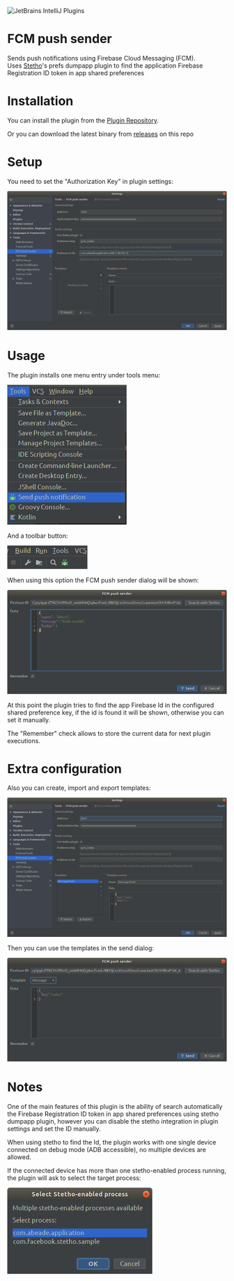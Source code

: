 ![JetBrains IntelliJ Plugins](https://img.shields.io/jetbrains/plugin/v/12104-fcm-push-sender.svg?color=green&style=plastic)

# FCM push sender
Sends push notifications using Firebase Cloud Messaging (FCM).<br>
Uses <a href="http://facebook.github.io/stetho/">Stetho</a>'s prefs dumpapp plugin to find the application Firebase Registration ID token in app shared preferences

# Installation
You can install the plugin from the [Plugin Repository](https://plugins.jetbrains.com/plugin/12104-fcm-push-sender).

Or you can download the latest binary from [releases](https://github.com/abeade/fcm-push-plugin/releases) on this repo

# Setup
You need to set the "Authorization Key" in plugin settings:

![Settings1](images/settings1.png)

# Usage
The plugin installs one menu entry under tools menu:

![Menu](images/menu.png)

And a toolbar button:

![Toolbar](images/toolbar.png)

When using this option the FCM push sender dialog will be shown:

![Dialog1](images/push1.png)

At this point the plugin tries to find the app Firebase Id in the configured shared preference key, if the id is found it will be shown, otherwise you can set it manually.

The "Remember" check allows to store the current data for next plugin executions.

# Extra configuration
Also you can create, import and export templates:

![Settings2](images/settings2.png)

Then you can use the templates in the send dialog:

![Dialog2](images/push2.png)

# Notes
One of the main features of this plugin is the ability of search automatically the Firebase Registration ID token in app shared preferences using stetho dumpapp plugin, however you can disable the stetho integration in plugin settings and set the ID manually.

When using stetho to find the Id, the plugin works with one single device connected on debug mode (ADB accessible), no multiple devices are allowed.

If the connected device has more than one stetho-enabled process running, the plugin will ask to select the target process:

![Popup](images/popup.png)